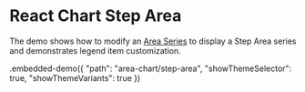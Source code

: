 # React Chart Step Area

The demo shows how to modify an [Area Series](../../docs/reference/area-series.md) to display a Step Area series and demonstrates legend item customization.

.embedded-demo({ "path": "area-chart/step-area", "showThemeSelector": true, "showThemeVariants": true })

